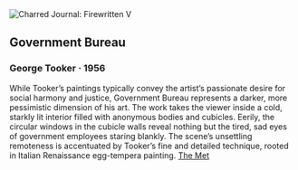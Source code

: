 <div class="artwork-of-the-day">
  <div class="container">
    <div class="img-wrapper">
      <img
        src="https://uploads2.wikiart.org/00150/images/george-tooker/u-58-863759146578-government-bureau.jpg"
        alt="Charred Journal: Firewritten V" />
    </div>
    <div class="artwork-detail">
      <div class="artwork-origin"> 
        <h2 class="artwork-name">Government Bureau</h2>
        <h3 class="artist">
          George Tooker
                    ·  1956
        </h3>
      </div>
      <p class="description">
        <span class="artwork-description-text ng-binding" ng-bind-html="viewModel.ArtworkOfTheDay.Description | unsafe">While Tooker’s paintings typically convey the artist’s passionate desire for social harmony and justice, Government Bureau represents a darker, more pessimistic dimension of his art. The work takes the viewer inside a cold, starkly lit interior filled with anonymous bodies and cubicles. Eerily, the circular windows in the cubicle walls reveal nothing but the tired, sad eyes of government employees staring blankly. The scene’s unsettling remoteness is accentuated by Tooker’s fine and detailed technique, rooted in Italian Renaissance egg-tempera painting.  <a target="_blank" href="http://www.metmuseum.org/art/collection/search/488943?sortBy=Relevance&amp;amp;ft=George+Tooker&amp;amp;offset=0&amp;amp;rpp=20&amp;amp;pos=1">The Met</a></span>
                        <div class="text-shadow-container" ng-show="showShadow" style=""></div>
      </p>
    </div>
  </div>

</div>
